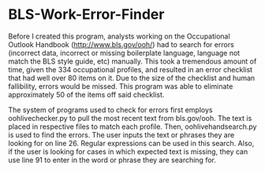 # BLS-Work-Error-Finder
Before I created this program, analysts working on the Occupational Outlook Handbook (http://www.bls.gov/ooh/) had
to search for errors (incorrect data, incorrect or missing boilerplate language, language not match the 
BLS style guide, etc) manually. This took a tremendous amount of time, given the 334 occupational profiles, 
and resulted in an error checklist that had well over 80 items on it. Due to the size of the checklist and human fallibility, errors would be missed. This program was able to eliminate approximately 50 of the items off said checklist.

The system of programs used to check for errors first employs oohlivechecker.py to pull the most recent text from 
bls.gov/ooh. The text is placed in respective files to match each profile. Then, oohlivehandsearch.py is used
to find the errors. The user inputs the text or phrases they are looking for on line 26. 
Regular expressions can be used in this search. Also, if the user is looking for cases in which expected
text is missing, they can use line 91 to enter in the word or phrase they are searching for.
